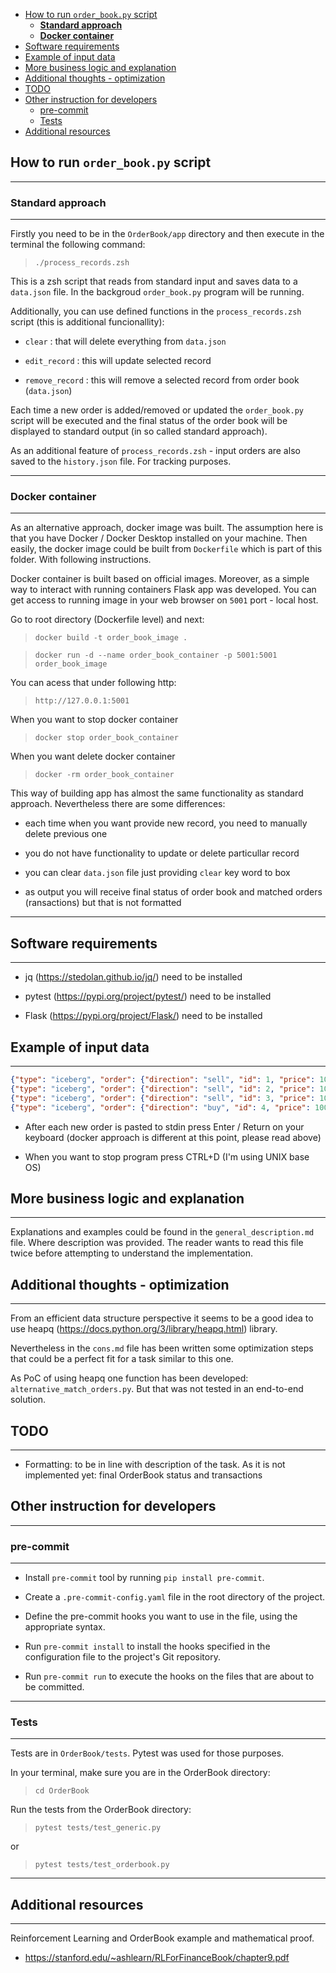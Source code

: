 <!-- TOC -->

- [How to run `order_book.py` script](#how-to-run-order_bookpy-script)
  - [**Standard approach**](#standard-approach)
  - [**Docker container**](#docker-container)
- [Software requirements](#software-requirements)
- [Example of input data](#example-of-input-data)
- [More business logic and explanation](#more-business-logic-and-explanation)
- [Additional thoughts - optimization](#additional-thoughts---optimization)
- [TODO](#todo)
- [Other instruction for developers](#other-instruction-for-developers)
  - [pre-commit](#pre-commit)
  - [Tests](#tests)
- [Additional resources](#additional-resources)

<!-- /TOC -->

## How to run `order_book.py` script

---

### **Standard approach**

---

Firstly you need to be in the `OrderBook/app` directory and then execute in the terminal the following command:

> `./process_records.zsh`

This is a zsh script that reads from standard input and saves data to a `data.json` file. In the backgroud `order_book.py` program will be running.

Additionally, you can use defined functions in the `process_records.zsh` script (this is additional funcionallity):

- `clear` : that will delete everything from `data.json`

- `edit_record` : this will update selected record

- `remove_record` : this will remove a selected record from order book (`data.json`)

Each time a new order is added/removed or updated the `order_book.py` script will be executed and the final status of the order book will be displayed to standard output (in so called standard approach).

As an additional feature of `process_records.zsh` - input orders are also saved to the `history.json` file. For tracking purposes.

---

### **Docker container**

---

As an alternative approach, docker image was built. The assumption here is that you have Docker / Docker Desktop installed on your machine. Then easily, the docker image could be built from `Dockerfile` which is part of this folder. With following instructions.

Docker container is built based on official images. Moreover, as a simple way to interact with running containers Flask app was developed. You can get access to running image in your web browser on `5001` port - local host.

Go to root directory (Dockerfile level) and next:

> `docker build -t order_book_image .`

> `docker run -d --name order_book_container -p 5001:5001 order_book_image`

You can acess that under following http:

> `http://127.0.0.1:5001`

When you want to stop docker container

> `docker stop order_book_container`

When you want delete docker container

> `docker -rm order_book_container`

This way of building app has almost the same functionality as standard approach. Nevertheless there are some differences:

- each time when you want provide new record, you need to manually delete previous one

- you do not have functionality to update or delete particullar record

- you can clear `data.json` file just providing `clear` key word to box

- as output you will receive final status of order book and matched orders (ransactions) but that is not formatted

---

## Software requirements

---

- jq (https://stedolan.github.io/jq/) need to be installed

- pytest (https://pypi.org/project/pytest/) need to be installed

- Flask (https://pypi.org/project/Flask/) need to be installed

## Example of input data

---

```json
{"type": "iceberg", "order": {"direction": "sell", "id": 1, "price": 100, "quantity": 200,"peak": 100}}
{"type": "iceberg", "order": {"direction": "sell", "id": 2, "price": 100, "quantity": 300,"peak": 100}}
{"type": "iceberg", "order": {"direction": "sell", "id": 3, "price": 100, "quantity": 200,"peak": 100}}
{"type": "iceberg", "order": {"direction": "buy", "id": 4, "price": 100, "quantity": 500,"peak": 100}}
```

- After each new order is pasted to stdin press Enter / Return on your keyboard (docker approach is different at this point, please read above)

- When you want to stop program press CTRL+D (I'm using UNIX base OS)

## More business logic and explanation

---

Explanations and examples could be found in the `general_description.md` file. Where description was provided. The reader wants to read this file twice before attempting to understand the implementation.

## Additional thoughts - optimization

---

From an efficient data structure perspective it seems to be a good idea to use heapq (https://docs.python.org/3/library/heapq.html) library.

Nevertheless in the `cons.md` file has been written some optimization steps that could be a perfect fit for a task similar to this one.

As PoC of using heapq one function has been developed: `alternative_match_orders.py`. But that was not tested in an end-to-end solution.

## TODO

---

- Formatting: to be in line with description of the task. As it is not implemented yet: final OrderBook status and transactions

## Other instruction for developers

---

### pre-commit

---

- Install `pre-commit` tool by running `pip install pre-commit`.

- Create a `.pre-commit-config.yaml` file in the root directory of the project.

- Define the pre-commit hooks you want to use in the file, using the appropriate syntax.

- Run `pre-commit install` to install the hooks specified in the configuration file to the project's Git repository.

- Run `pre-commit run` to execute the hooks on the files that are about to be committed.

---

### Tests

---

Tests are in `OrderBook/tests`. Pytest was used for those purposes.

In your terminal, make sure you are in the OrderBook directory:

> `cd OrderBook`

Run the tests from the OrderBook directory:

> `pytest tests/test_generic.py`

or

> `pytest tests/test_orderbook.py`

---

## Additional resources

---

Reinforcement Learning and OrderBook example and mathematical proof.

- https://stanford.edu/~ashlearn/RLForFinanceBook/chapter9.pdf
